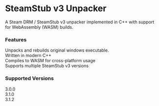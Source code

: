 # SteamStub v3 Unpacker<br>
A Steam DRM / SteamStub v3 unpacker implemented in C++ with support for WebAssembly (WASM) builds.

### Features<br>
Unpacks and rebuilds original windows executable.<br>
Written in modern C++<br>
Compiles to WASM for cross-platform usage<br>
Supports multiple SteamStub v3 versions

### Supported Versions<br>
3.0.0<br>
3.1.0<br>
3.1.2
